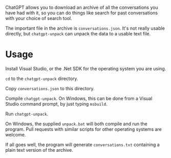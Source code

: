 ChatGPT allows you to download an archive of all the conversations you have had with it, so you can do things like search for past conversations with your choice of search tool.

The important file in the archive is `conversations.json`. It's not really usable directly, but `chatgpt-unpack` can unpack the data to a usable text file.

# Usage

Install Visual Studio, or the .Net SDK for the operating system you are using.

`cd` to the `chatgpt-unpack` directory.

Copy `conversations.json` to this directory.

Compile `chatgpt-unpack`. On Windows, this can be done from a Visual Studio command prompt, by just typing `msbuild`.

Run `chatgpt-unpack`.

On Windows, the supplied `unpack.bat` will both compile and run the program. Pull requests with similar scripts for other operating systems are welcome.

If all goes well, the program will generate `conversations.txt` containing a plain text version of the archive.
